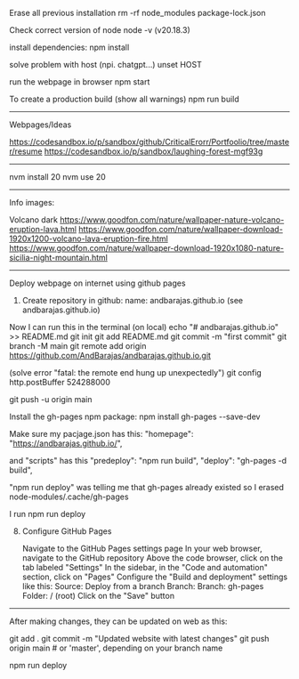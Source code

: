 Erase all previous installation
rm -rf node_modules package-lock.json

Check correct version of node 
node -v
(v20.18.3)

install dependencies:
npm install

solve problem with host (npi. chatgpt...)
unset HOST

run the webpage in browser
npm start


To create a production build (show all warnings)
npm run build



*******************************************

Webpages/Ideas

https://codesandbox.io/p/sandbox/github/CriticalErorr/Portfoolio/tree/master/resume
https://codesandbox.io/p/sandbox/laughing-forest-mgf93g

*******************************************

nvm install 20
nvm use 20

*******************************************
Info images:

Volcano dark
https://www.goodfon.com/nature/wallpaper-nature-volcano-eruption-lava.html
https://www.goodfon.com/nature/wallpaper-download-1920x1200-volcano-lava-eruption-fire.html
https://www.goodfon.com/nature/wallpaper-download-1920x1080-nature-sicilia-night-mountain.html
 

*******************************************
Deploy webpage on internet using github pages
1. Create repository in github:
name: andbarajas.github.io (see andbarajas.github.io)

Now I can run this in the terminal (on local)
echo "# andbarajas.github.io" >> README.md
git init
git add README.md
git commit -m "first commit"
git branch -M main
git remote add origin https://github.com/AndBarajas/andbarajas.github.io.git

(solve error "fatal: the remote end hung up unexpectedly")
git config http.postBuffer 524288000

git push -u origin main

Install the gh-pages npm package:
npm install gh-pages --save-dev

Make sure my pacjage.json has this:
"homepage": "https://andbarajas.github.io/",

and "scripts" has this
"predeploy": "npm run build",
"deploy": "gh-pages -d build",


"npm run deploy" was telling me that gh-pages already existed so I erased
node-modules/.cache/gh-pages

I run npm run deploy

8. Configure GitHub Pages

    Navigate to the GitHub Pages settings page
        In your web browser, navigate to the GitHub repository
        Above the code browser, click on the tab labeled "Settings"
        In the sidebar, in the "Code and automation" section, click on "Pages"
    Configure the "Build and deployment" settings like this:
        Source: Deploy from a branch
        Branch:
            Branch: gh-pages
            Folder: / (root)
    Click on the "Save" button

*******************************************
After making changes, they can be updated on web as this:

git add .
git commit -m "Updated website with latest changes"
git push origin main  # or 'master', depending on your branch name

npm run deploy

